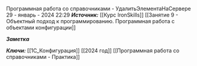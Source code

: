 
Программная работа со справочниками - УдалитьЭлементаНаСервере
 29 - январь - 2024  22:29 
***Источник:***  [[Курс IronSkills]] [[Занятие 9 - Объектный подход к программированию. Программная работа с объектами конфигурации]]

***Заметка*** 


***Ключи:*** [[1С_Конфигурация]] [[2024 год]] [[Программная работа со справочниками - Практика]]